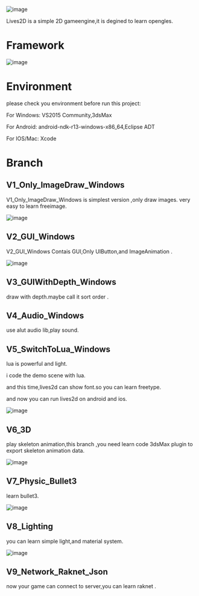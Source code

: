 ![image](https://github.com/ThisisGame/Lives2D/blob/master/Docs/Logo.png)


Lives2D is a simple 2D gameengine,it is degined to learn opengles.

# Framework
![image](https://github.com/ThisisGame/Lives2D/blob/V9_Network_Raknet_Json/Docs/lives2d%20Framework.png)


# Environment

please check you environment before run this project:

For Windows: VS2015 Community,3dsMax

For Android: android-ndk-r13-windows-x86_64,Eclipse ADT

For IOS/Mac: Xcode

# Branch

## V1_Only_ImageDraw_Windows

V1_Only_ImageDraw_Windows is simplest version ,only draw images. very easy to learn freeimage.

![image](https://github.com/ThisisGame/Lives2D/blob/V1_Only_ImageDraw_Windows/Docs/drawimage.png)




## V2_GUI_Windows

V2_GUI_Windows Contais GUI,Only UIButton,and ImageAnimation . 

![image](https://github.com/ThisisGame/Lives2D/blob/V2_GUI_Windows/Docs/ClickButtonMoveSaber.gif)


## V3_GUIWithDepth_Windows

draw with depth.maybe call it sort order .


## V4_Audio_Windows

use alut audio lib,play sound.

## V5_SwitchToLua_Windows

lua is powerful and light.

i code the demo scene with lua.

and this  time,lives2d can show font.so you can learn freetype.

and now you can run lives2d on android and ios.

![image](https://github.com/ThisisGame/Lives2D/blob/V5_SwitchToLua_Windows/Docs/lives2d.gif)

## V6_3D

play skeleton animation,this branch ,you need learn code 3dsMax plugin to export skeleton animation data.

![image](https://github.com/ThisisGame/Lives2D/blob/V5_SwitchToLua_Windows/Docs/v6.gif)

## V7_Physic_Bullet3

learn bullet3.

![image](https://github.com/ThisisGame/Lives2D/blob/V5_SwitchToLua_Windows/Docs/v7.gif)


## V8_Lighting

you can learn simple light,and material system.

![image](https://github.com/ThisisGame/Lives2D/blob/V5_SwitchToLua_Windows/Docs/v8.gif)


## V9_Network_Raknet_Json

now your game can connect to server,you can learn raknet .


